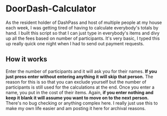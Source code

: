 # DoorDash-Calculator
As the resident holder of DashPass and host of multiple people at my house each week, I was getting tired of having to calculate everybody's totals by hand.
I built this script so that I can just type in everybody's items and divy up all the fees based on number of participants. It's very basic, I typed this up really quick
one night when I had to send out payment requests.

## How it works
Enter the number of participants and it will ask you for their names. **If you just press enter without entering anything it will skip that person.** The reason for this is
so that you can exclude yourself but the number of participants is still used for the calculations at the end. Once you enter a name, you put in the cost of their items.
Again, **if you enter nothing and keep it blank it will assume you want to move on to the next person.** There's no bug checking or anything complex here. I really just
use this to make my own life easier and am posting it here for archival reasons.
